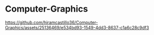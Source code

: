 # Computer-Graphics
https://github.com/hiramcastillo36/Computer-Graphics/assets/25136469/e534bd93-1549-4dd3-8637-c1a6c28c9df3
